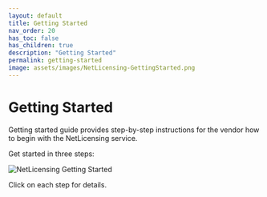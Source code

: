 ```yaml
---
layout: default
title: Getting Started
nav_order: 20
has_toc: false
has_children: true
description: "Getting Started"
permalink: getting-started
image: assets/images/NetLicensing-GettingStarted.png
---
```


Getting Started
===============


Getting started guide provides step-by-step instructions for the vendor
how to begin with the NetLicensing service.

Get started in three steps:

<img src="assets/images/NetLicensing-GettingStarted.png" alt="NetLicensing Getting Started" usemap="#getting-started">
<map name="getting-started">
<area shape="rect" coords="15,15,165,65" alt="Planning" href="planning">
<area shape="rect" coords="210,15,360,65" alt="Setting up" href="setting-up">
<area shape="rect" coords="400,15,550,65" alt="Integration" href="integration">
</map>

Click on each step for details.

<script type="text/javascript"> imageMapResize(); </script>
